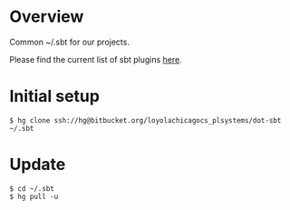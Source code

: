 # Overview

Common ~/.sbt for our projects.

Please find the current list of sbt plugins [here](dot-sbt/src/default/0.13/plugins/build.sbt).

# Initial setup

    $ hg clone ssh://hg@bitbucket.org/loyolachicagocs_plsystems/dot-sbt ~/.sbt

# Update

    $ cd ~/.sbt
	$ hg pull -u
